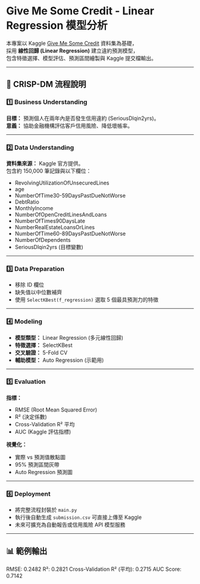 # Give Me Some Credit - Linear Regression 模型分析

本專案以 Kaggle [Give Me Some Credit](https://www.kaggle.com/c/GiveMeSomeCredit/) 資料集為基礎，  
採用 **線性回歸 (Linear Regression)** 建立違約預測模型，  
包含特徵選擇、模型評估、預測區間繪製與 Kaggle 提交檔輸出。

---

## 🚀 CRISP-DM 流程說明

### 1️⃣ Business Understanding
**目標：** 預測個人在兩年內是否發生信用違約 (SeriousDlqin2yrs)。  
**意義：** 協助金融機構評估客戶信用風險、降低壞帳率。

---

### 2️⃣ Data Understanding
**資料集來源：** Kaggle 官方提供。  
包含約 150,000 筆記錄與以下欄位：
- RevolvingUtilizationOfUnsecuredLines  
- age  
- NumberOfTime30-59DaysPastDueNotWorse  
- DebtRatio  
- MonthlyIncome  
- NumberOfOpenCreditLinesAndLoans  
- NumberOfTimes90DaysLate  
- NumberRealEstateLoansOrLines  
- NumberOfTime60-89DaysPastDueNotWorse  
- NumberOfDependents  
- SeriousDlqin2yrs (目標變數)

---

### 3️⃣ Data Preparation
- 移除 ID 欄位
- 缺失值以中位數補齊
- 使用 `SelectKBest(f_regression)` 選取 5 個最具預測力的特徵

---

### 4️⃣ Modeling
- **模型類型：** Linear Regression (多元線性回歸)  
- **特徵選擇：** SelectKBest  
- **交叉驗證：** 5-Fold CV  
- **輔助模型：** Auto Regression (示範用)

---

### 5️⃣ Evaluation
**指標：**
- RMSE (Root Mean Squared Error)
- R² (決定係數)
- Cross-Validation R² 平均
- AUC (Kaggle 評估指標)

**視覺化：**
- 實際 vs 預測值散點圖
- 95% 預測區間灰帶
- Auto Regression 預測圖

---

### 6️⃣ Deployment
- 將完整流程封裝於 `main.py`
- 執行後自動生成 `submission.csv` 可直接上傳至 Kaggle
- 未來可擴充為自動報告或信用風險 API 模型服務

---

## 📊 範例輸出

RMSE: 0.2482
R²: 0.2821
Cross-Validation R² (平均): 0.2715
AUC Score: 0.7142




